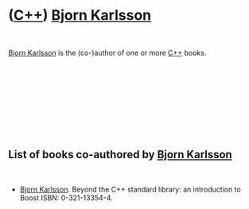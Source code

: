 



 

 

 

 

 

([C++](Cpp.htm)) [Bjorn Karlsson](CppBjornKarlsson.htm)
=======================================================

 

[Bjorn Karlsson](CppBjornKarlsson.htm) is the (co-)author of one or more
[C++](Cpp.htm) books.

 

 

 

 

 

List of books co-authored by [Bjorn Karlsson](CppBjornKarlsson.htm)
-------------------------------------------------------------------

 

-   [Bjorn Karlsson](CppBjornKarlsson.htm). Beyond the C++ standard
    library: an introduction to Boost ISBN: 0-321-13354-4.

 

 

 

 

 





 



